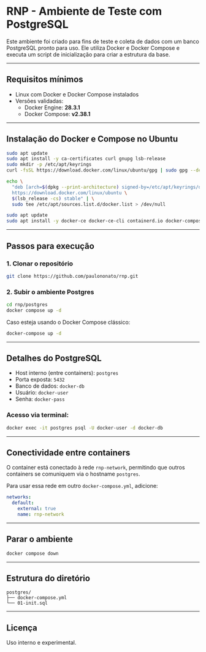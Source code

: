 # **RNP - Ambiente de Teste com PostgreSQL**

Este ambiente foi criado para fins de teste e coleta de dados com um banco PostgreSQL pronto para uso. Ele utiliza Docker e Docker Compose e executa um script de inicialização para criar a estrutura da base.

---

## **Requisitos mínimos**

- Linux com Docker e Docker Compose instalados
- Versões validadas:
  - Docker Engine: **28.3.1**
  - Docker Compose: **v2.38.1**

---

## **Instalação do Docker e Compose no Ubuntu**

```bash
sudo apt update
sudo apt install -y ca-certificates curl gnupg lsb-release
sudo mkdir -p /etc/apt/keyrings
curl -fsSL https://download.docker.com/linux/ubuntu/gpg | sudo gpg --dearmor -o /etc/apt/keyrings/docker.gpg

echo \
  "deb [arch=$(dpkg --print-architecture) signed-by=/etc/apt/keyrings/docker.gpg] \
  https://download.docker.com/linux/ubuntu \
  $(lsb_release -cs) stable" | \
  sudo tee /etc/apt/sources.list.d/docker.list > /dev/null

sudo apt update
sudo apt install -y docker-ce docker-ce-cli containerd.io docker-compose-plugin
```

---

## **Passos para execução**

### 1. Clonar o repositório

```bash
git clone https://github.com/paulononato/rnp.git
```

### 2. Subir o ambiente Postgres

```bash
cd rnp/postgres
docker compose up -d
```

Caso esteja usando o Docker Compose clássico:

```bash
docker-compose up -d
```

---

## **Detalhes do PostgreSQL**

- Host interno (entre containers): `postgres`
- Porta exposta: `5432`
- Banco de dados: `docker-db`
- Usuário: `docker-user`
- Senha: `docker-pass`

### Acesso via terminal:

```bash
docker exec -it postgres psql -U docker-user -d docker-db
```

---

## **Conectividade entre containers**

O container está conectado à rede `rnp-network`, permitindo que outros containers se comuniquem via o hostname `postgres`.

Para usar essa rede em outro `docker-compose.yml`, adicione:

```yaml
networks:
  default:
    external: true
    name: rnp-network
```

---

## **Parar o ambiente**

```bash
docker compose down
```

---

## **Estrutura do diretório**

```
postgres/
├── docker-compose.yml
└── 01-init.sql
```

---

## **Licença**

Uso interno e experimental.
